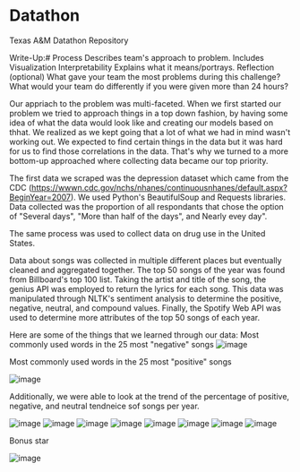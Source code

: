 # Datathon
Texas A&amp;M Datathon Repository

Write-Up:#
Process
Describes team's approach to problem.
Includes
Visualization Interpretability
Explains what it means/portrays.
Reflection (optional)
What gave your team the most problems during this challenge?
What would your team do differently if you were given more than 24 hours?

Our appriach to the problem was multi-faceted. When we first started our problem we tried to approach things in a top down fashion, by having some idea of what the data would look like and creating our models based on thhat. We realized as we kept going that a lot of what we had in mind wasn't working out. We expected to find certain things in the data but it was hard for us to find those correlations in the data. That's why we turned to a more bottom-up approached where collecting data became our top priority.

The first data we scraped was the depression dataset which came from the CDC (https://wwwn.cdc.gov/nchs/nhanes/continuousnhanes/default.aspx?BeginYear=2007). We used Python's BeautifulSoup and Requests libraries. Data collected was the proportion of all respondants that chose the option of "Several days", "More than half of the days", and Nearly evey day". 

The same process was used to collect data on drug use in the United States. 

Data about songs was collected in multiple different places but eventually cleaned and aggregated together. The top 50 songs of the year was found from Billboard's top 100 list. Taking the artist and title of the song, the genius API was employed to return the lyrics for each song. This data was manipulated through NLTK's sentiment analysis to determine the positive, negative, neutral, and compound values. Finally, the Spotify Web API was used to determine more attributes of the top 50 songs of each year. 


Here are some of the things that we learned through our data:
Most commonly used words in the 25 most "negative" songs
![image](https://user-images.githubusercontent.com/72060730/137620645-2f4d5d47-69a2-4393-846d-d131b3229c68.png)

Most commonly used words in the 25 most "positive" songs

![image](https://user-images.githubusercontent.com/72060730/137620654-21d91a86-58eb-47c6-9c09-586a0c747521.png)


Additionally, we were able to look at the trend of the percentage of positive, negative, and neutral tendneice sof songs per year.

![image](https://user-images.githubusercontent.com/72060730/137620684-f21e7832-9edf-418f-b4bb-26e41006f7b4.png)
![image](https://user-images.githubusercontent.com/72060730/137620690-7d447b37-8080-4c39-930f-a8df44fce3e7.png)
![image](https://user-images.githubusercontent.com/72060730/137620692-d98aa578-c3ab-4aec-b46d-598bbca29f84.png)
![image](https://user-images.githubusercontent.com/72060730/137620695-38e53ee8-2180-4e00-856f-76525fe3c884.png)
![image](https://user-images.githubusercontent.com/72060730/137620696-43fa7c4b-9f53-4cfb-aa0b-2a70fef1c2b5.png)
![image](https://user-images.githubusercontent.com/72060730/137620698-838060e9-8197-4375-a42f-a7953c0c2c39.png)
![image](https://user-images.githubusercontent.com/72060730/137620700-a77db526-6ca0-4ce4-8c3e-421dc02c345c.png)
![image](https://user-images.githubusercontent.com/72060730/137620701-7519db31-36b6-45e6-9e51-e93754a37d93.png)





Bonus star


![image](https://user-images.githubusercontent.com/72060730/137617470-ec425abc-802d-406d-9688-de485173b69e.png)

